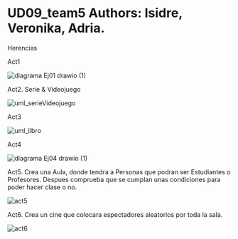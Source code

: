 # UD09_team5  Authors: Isidre, Veronika, Adria.
Herencias

Act1

![diagrama Ej01 drawio (1)](https://user-images.githubusercontent.com/103040138/163668057-c2272b35-f635-48fb-8fc2-e07edf26bbf6.png)


Act2. Serie & Videojuego

![uml_serieVideojuego](https://user-images.githubusercontent.com/89861246/163683666-747cf998-9edb-45a0-be1e-f5c181afe960.PNG)

Act3

![uml_libro](https://user-images.githubusercontent.com/89861246/163630471-cc3c5fec-0322-40d3-8f7c-52e7bce06d75.png)

Act4

![diagrama Ej04 drawio (1)](https://user-images.githubusercontent.com/103040138/163668839-65dced53-741e-46ef-a045-7c94fba38a8c.png)

Act5. Crea una Aula, donde tendra a Personas que podran ser Estudiantes o Profesores. Despues comprueba que se cumplan unas condiciones para poder hacer clase o no.

![act5](https://user-images.githubusercontent.com/9555509/163565202-5bc0fe49-4e18-4559-b501-9c029bbbd520.png)

Act6. Crea un cine que colocara espectadores aleatorios por toda la sala.

![act6](https://user-images.githubusercontent.com/9555509/163720865-4fa94747-bc50-4e04-a752-283b93eeece3.png)


